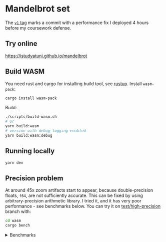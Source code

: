 # Mandelbrot set

The [`v1` tag][v1-tag] marks a commit with a performance fix I deployed 4 hours before my coursework defense.

[v1-tag]: https://github.com/istudyatuni/mandelbrot/commit/5c0cd1eba2b8652fdf623fcaf396639f9caaf79d

## Try online

https://istudyatuni.github.io/mandelbrot

## Build WASM

You need rust and cargo for installing build tool, see [rustup](https://rustup.rs). Install `wasm-pack`:

```bash
cargo install wasm-pack
```

Build:

```bash
./scripts/build-wasm.sh
# or
yarn build:wasm
# version with debug logging enabled
yarn build:wasm:debug
```

## Running locally

```bash
yarn dev
```

## Precision problem

At around 45x zoom artifacts start to appear, because double-precision floats, `f64`, are not sufficiently accurate. This can be fixed by using arbitrary-precision arithmetic library. I tried it, and it has very poor performance - see benchmarks below. You can try it on [test/high-precision][high-precision-compare] branch with:

[high-precision-compare]: https://github.com/istudyatuni/mandelbrot/compare/master...test/high-precision

```sh
cd wasm
cargo bench
```

<details>
<summary>Benchmarks</summary>

With `f64`, 1600x752, 256 steps:

```
calc fully black        time:   [719.05 ms 720.09 ms 721.23 ms]
Found 9 outliers among 100 measurements (9.00%)
  3 (3.00%) high mild
  6 (6.00%) high severe

calc main view          time:   [4.6180 ms 4.6422 ms 4.6705 ms]
Found 15 outliers among 100 measurements (15.00%)
  7 (7.00%) high mild
  8 (8.00%) high severe
```

With arbitrary-precision library, 1x2, 18 steps:

```
looooong/calc fully black time:   [23.873 s 23.885 s 23.899 s]

looooong/calc main view   time:   [1.2665 µs 1.2677 µs 1.2690 µs]
```

With arbitrary-precision library, 1x2, 20 steps:

```
looooong/calc fully black time:   [139.85 s 139.86 s 139.87 s]
Found 1 outliers among 10 measurements (10.00%)
  1 (10.00%) high mild
```

With arbitrary-precision library, 10x20, 20 steps:

```
looooong/calc main view time:   [143.26 µs 143.35 µs 143.50 µs]
```

</details>
